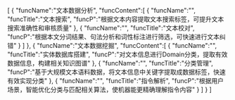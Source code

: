 [
	{
		"funcName":"文本数据分析",
		"funcContent":[
			{
				"funcName":"",
				"funcTitle":"文本搜索",
				"funcP":"根据文本内容提取文本搜索标签，可提升文本搜索准确性和审核质量"
			},
			{
				"funcName":"",
				"funcTitle":"文本校对",
				"funcP":"根据本文分词结果、句法分析和词性标注进行筛选，可快速进行文本纠错"
			}
		]
	},
	{
		"funcName":"文本数据挖掘",
		"funcContent":[
			{
				"funcName":"",
				"funcTitle":"实体数据库搭建",
				"funcP":"对文本信息进行Domain分类，提取有效数据信息，构建相关知识图谱"
			},
			{
				"funcName":"",
				"funcTitle":"分类管理",
				"funcP":"基于大规模文本语料数据，将文本信息中关键字提取成数据标签，快速有效实现分类"
			},
			{
				"funcName":"",
				"funcTitle":"指令解析",
				"funcP":"根据用户场景，智能优化分类与匹配相关算法，使机器能更精确理解指令内容"
			}
		]
	}
]